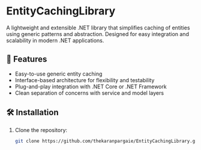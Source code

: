 # EntityCachingLibrary

A lightweight and extensible .NET library that simplifies caching of entities using generic patterns and abstraction. Designed for easy integration and scalability in modern .NET applications.

## 🚀 Features

- Easy-to-use generic entity caching
- Interface-based architecture for flexibility and testability
- Plug-and-play integration with .NET Core or .NET Framework
- Clean separation of concerns with service and model layers

## 🛠️ Installation

1. Clone the repository:
   ```bash
   git clone https://github.com/thekaranpargaie/EntityCachingLibrary.git
